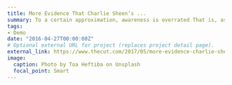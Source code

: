 ```yaml
---
title: More Evidence That Charlie Sheen’s ...
summary: To a certain approximation, awareness is overrated That is, as a general rule, educating people ...
tags:
- Demo
date: "2016-04-27T00:00:00Z"
# Optional external URL for project (replaces project detail page).
external_link: https://www.thecut.com/2017/05/more-evidence-charlie-sheens-hiv-announcement-saved-lives.html
image:
  caption: Photo by Toa Heftiba on Unsplash
  focal_point: Smart
---
```

